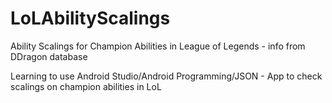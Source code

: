 # LoLAbilityScalings
Ability Scalings for Champion Abilities in League of Legends - info from DDragon database

Learning to use Android Studio/Android Programming/JSON - App to check scalings on champion abilities in LoL
